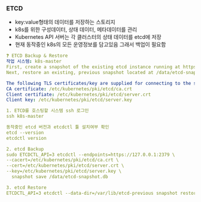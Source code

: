 ### ETCD
- key:value형태의 데이터를 저장하는 스토리지
- k8s를 위한 구성데이터, 상태 데이터, 메타데이터를 관리
- Kubernetes API 서버는 각 클러스터의 상태 데이터를 etcd에 저장
- 현재 동작중인 k8s의 모든 운영정보를 담고있음 그래서 백업이 필요함

```yaml
❓ ETCD Backup & Restore
작업 시스템: k8s-master
First, create a snapshot of the existing etcd instance running at https://127.0.0.1:2379, saving the snapshot to /data/etcd-snapshot.db.
Next, restore an existing, previous snapshot located at /data/etcd-snapshot-previous.db.

The following TLS certificates/key are supplied for connecting to the server with etcdctl:
CA certificate: /etc/kubernetes/pki/etcd/ca.crt
Client certifiate: /etc/kubernetes/pki/etcd/server.crt
Client key: /etc/kubernetes/pki/etcd/server.key

```

```yaml
1. ETCD를 호스팅할 시스템 ssh 로그인
ssh k8s-master

동작중인 etcd 버전과 etcdctl 툴 설치여부 확인
etcd --version
etcdctl version

2. etcd Backup
sudo ETCDCTL_API=3 etcdctl --endpoints=https://127.0.0.1:2379 \
--cacert=/etc/kubernetes/pki/etcd/ca.crt \
--cert=/etc/kubernetes/pki/etcd/server.crt \
--key=/etc/kubernetes/pki/etcd/server.key \
  snapshot save /data/etcd-snapshot.db

3. etcd Restore
ETCDCTL_API=3 etcdctl --data-dir=/var/lib/etcd-previous snapshot restore /data/etcd-snapshot-previous.db**

```
